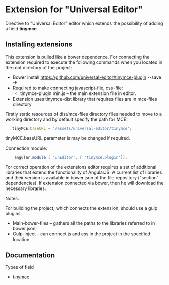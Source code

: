 # Extension for "Universal Editor"

Directive to "Universal Editor" editor which extends the possibility of adding a field **tinymce**.

## Installing extensions

This extension is pulled like a bower dependence. For connecting the extension required to execute
the following commands when you located in the root directory of the project:


* Bower install https://github.com/universal-editor/tinymce-plugin --save -F
* Required to make connecting javascript-file, css-file:
  * tinymce-plugin.min.js – the main extension file in editor.
* Extension uses tinymce-dist library that requires files are in mce-files directory

Firstly static resources of dist/mce-files directory files needed to move to a working directory and by default specify the path for MCE:

```javascript
   tinyMCE.baseURL = '/assets/universal-editor/tinymce';
```

tinyMCE.baseURL parameter is may be changed if required.

Connection module:

```javascript
    angular.module ( 'unEditor', [ 'tinymce.plugin']);
```

For correct operation of the extensions editor requires a set of additional libraries that extend the functionality of AngularJS.
A current list of libraries and their version is available in bower.json of the file repository ("section" dependencies). If
extension connected via bower, then he will download the necessary libraries.

Notes:

For building the project, which connects the extension, should use a gulp plugins:
* Main-bower-files – gathers all the paths to the libraries referred to in bower.json;
* Gulp-inject – can connect js and css in the project in the specified location.

## Documentation

Types of field

* [tinymce](docs/en/tinymce.md)